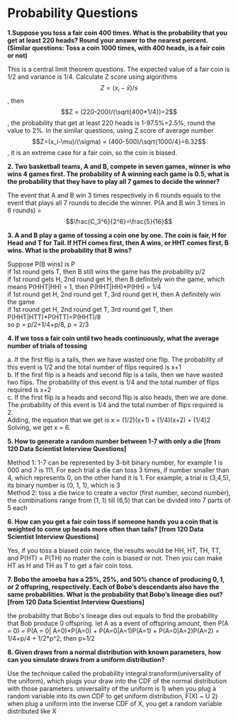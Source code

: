 # Probability Questions

 **1.Suppose you toss a fair coin 400 times. What is the probability that you get at least 220 heads? Round your answer to the nearest percent. \(Similar questions: Toss a coin 1000 times, with 400 heads, is a fair coin or not\)**  

This is a central limit theorem questions. The expected value of a fair coin is 1/2 and variance is 1/4. Calculate Z score using algorithms $$Z =(x_i-\bar x)/s $$, then$$Z = (220-200)/(\sqrt{400*1/4})=2$$, the probability that get at least 220 heads is 1-97.5%=2.5%, round the value to 2%. In the similar questions, using Z score of average number $$Z=(x_i-\mu)/(\sigma) = (400-500)/\sqrt{1000/4}=6.32$$, it is an extreme case for a fair coin, so the coin is biased. 

**2. Two basketball teams, A and B, compete in seven games, winner is who wins 4 games first. The probability of A winning each game is 0.5, what is the probability that they have to play all 7 games to decide the winner?**

The event that A and B win 3 times respectively in 6 rounds equals to the event that plays all 7 rounds to decide the winner. P\(A and B win 3 times in 6 rounds\) = $$\frac{C_3^6}{2^6}=\frac{5}{16}$$ 

**3. A and B play a game of tossing a coin one by one. The coin is fair, H for Head and T for Tail. If HTH comes first, then A wins, or HHT comes first, B wins. What is the probability that B wins?**

Suppose P\(B wins\) is P  
if 1st round gets T, then B still wins the game has the probability p/2  
if 1st round gets H, 2nd round get H, then B definitely win the game, which means P\(HHT\|HH\) = 1, then P\(HHT\|HH\)\*P\(HH\) = 1/4  
if 1st round get H, 2nd round get T, 3rd round get H, then A definitely win the game  
if 1st round get H, 2nd round get T, 3rd round get T, then P\(HHT\|HTT\)\*P\(HTT\)=P\(HHT\)/8  
so p = p/2+1/4+p/8, p = 2/3

**4. If we toss a fair coin until two heads continuously, what the average number of trials of tossing**

a. If the first flip is a tails, then we have wasted one flip. The probability of this event is 1/2 and the total number of flips required is x+1   
b. If the first flip is a heads and second flip is a tails, then we have wasted two flips. The probability of this event is 1/4 and the total number of flips required is x+2   
c. If the first flip is a heads and second flip is also heads, then we are done. The probability of this event is 1/4 and the total number of flips required is 2.  
Adding, the equation that we get is x = \(1/2\)\(x+1\) + \(1/4\)\(x+2\) + \(1/4\)2  
Solving, we get x = 6.

**5. How to generate a random number between 1-7 with only a die \[from 120 Data Scientist Interview Questions\]**

Method 1: 1-7 can be represented by 3-bit binary number, for example 1 is 000 and 7 is 111. For each trial a die can toss 3 times, if number smaller than 4, which represents 0, on the other hand it is 1. For example, a trial is \(3,4,5\),  its binary number is \(0, 1, 1\), which is 3  
Method 2: toss a die twice to create a vector \(first number, second number\), the combinations range from \(1, 1\) till \(6,5\) that can be divided into 7 parts of 5 each

**6. How can you get a fair coin toss if someone hands you a coin that is weighted to come up heads more often than tails?  \[from 120 Data Scientist Interview Questions\]**

Yes, if you toss a biased coin twice, the results would be HH, HT, TH, TT, and P\(HT\) = P\(TH\) no mater the coin is biased or not. Then you can make HT as H and TH as T to get a fair coin toss.

**7. Bobo the amoeba has a 25%, 25%, and 50% chance of producing 0, 1, or 2 offspring, respectively. Each of Bobo’s descendants also have the same probabilities. What is the probability that Bobo’s lineage dies out? \[from 120 Data Scientist Interview Questions\]**

the probability that Bobo's lineage dies out equals to find the probability that Bob produce 0 offspring. let A as a event of offspring amount, then P\(A = 0\) = P\(A = 0\| A=0\)\*P\(A=0\) + P\(A=0\|A=1\)P\(A=1\) + P\(A=0\|A=2\)P\(A=2\) = 1/4+p/4 + 1/2\*p^2, then p=1/2 

**8. Given draws from a normal distribution with known parameters, how can you simulate draws from a uniform distribution?**

Use the technique called the probability integral transform\(universality of the uniform\), which plugs your draw into the CDF of the normal distribution with those parameters. universality of the uniform is 1\) when you plug a random variable into its own CDF to get uniform distribution, F\(X\) ~ U 2\) when plug a uniform into the inverse CDF of X, you get a random variable distributed like X




















